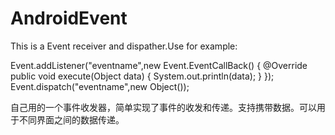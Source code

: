 AndroidEvent
============

This is a Event receiver and dispather.Use for example:

Event.addListener("eventname",new Event.EventCallBack() {
    @Override
    public void execute(Object data) {
        System.out.println(data);
    }
});
Event.dispatch("eventname",new Object());


自己用的一个事件收发器，简单实现了事件的收发和传递。支持携带数据。可以用于不同界面之间的数据传递。